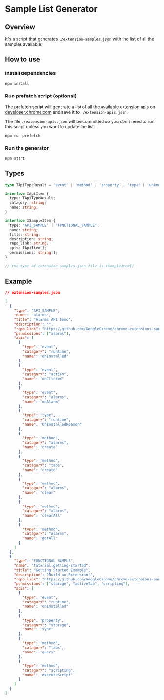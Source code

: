 # Sample List Generator

## Overview

It's a script that generates `./extension-samples.json` with the list of all the samples available.

## How to use

### Install dependencies

```bash
npm install
```

### Run prefetch script (optional)

The prefetch script will generate a list of all the available extension apis on [developer.chrome.com](https://developer.chrome.com/docs/extensions/reference) and save it to `./extension-apis.json`.

The file `./extension-apis.json` will be committed so you don't need to run this script unless you want to update the list.

```bash
npm run prefetch
```

### Run the generator

```bash
npm start
```

## Types

```ts
type TApiTypeResult = 'event' | 'method' | 'property' | 'type' | 'unknown';

interface IApiItem {
  type: TApiTypeResult;
  catagory: string;
  name: string;
}

interface ISampleItem {
  type: 'API_SAMPLE' | 'FUNCTIONAL_SAMPLE';
  name: string;
  title: string;
  description: string;
  repo_link: string;
  apis: IApiItem[];
  permissions: string[];
}

// the type of extension-samples.json file is ISampleItem[]
```

## Example

```json
// extension-samples.json

[
  {
    "type": "API_SAMPLE",
    "name": "alarms",
    "title": "Alarms API Demo",
    "description": "",
    "repo_link": "https://github.com/GoogleChrome/chrome-extensions-samples/tree/main/api-samples/alarms",
    "permissions": ["alarms"],
    "apis": [
      {
        "type": "event",
        "catagory": "runtime",
        "name": "onInstalled"
      },
      {
        "type": "event",
        "catagory": "action",
        "name": "onClicked"
      },
      {
        "type": "event",
        "catagory": "alarms",
        "name": "onAlarm"
      },
      {
        "type": "type",
        "catagory": "runtime",
        "name": "OnInstalledReason"
      },
      {
        "type": "method",
        "catagory": "alarms",
        "name": "create"
      },
      {
        "type": "method",
        "catagory": "tabs",
        "name": "create"
      },
      {
        "type": "method",
        "catagory": "alarms",
        "name": "clear"
      },
      {
        "type": "method",
        "catagory": "alarms",
        "name": "clearAll"
      },
      {
        "type": "method",
        "catagory": "alarms",
        "name": "getAll"
      }
    ]
  },
  {
    "type": "FUNCTIONAL_SAMPLE",
    "name": "tutorial.getting-started",
    "title": "Getting Started Example",
    "description": "Build an Extension!",
    "repo_link": "https://github.com/GoogleChrome/chrome-extensions-samples/tree/main/functional-samples/tutorial.getting-started",
    "permissions": ["storage", "activeTab", "scripting"],
    "apis": [
      {
        "type": "event",
        "catagory": "runtime",
        "name": "onInstalled"
      },
      {
        "type": "property",
        "catagory": "storage",
        "name": "sync"
      },
      {
        "type": "method",
        "catagory": "tabs",
        "name": "query"
      },
      {
        "type": "method",
        "catagory": "scripting",
        "name": "executeScript"
      }
    ]
  }
]
```
